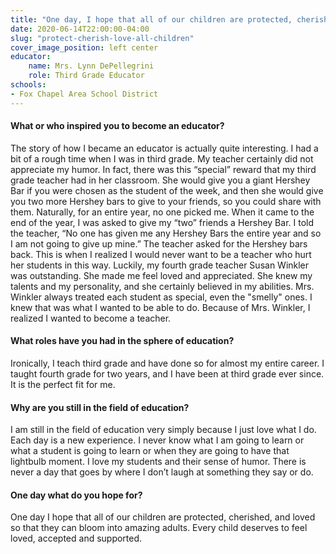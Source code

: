 ```yaml
---
title: "One day, I hope that all of our children are protected, cherished, and loved"
date: 2020-06-14T22:00:00-04:00
slug: "protect-cherish-love-all-children"
cover_image_position: left center
educator:
    name: Mrs. Lynn DePellegrini
    role: Third Grade Educator
schools:
- Fox Chapel Area School District
---
```


#### What or who inspired you to become an educator?

The story of how I became an educator is actually quite interesting.  I had a bit of a rough time when I was in third grade. My teacher certainly did not appreciate my humor. In fact, there was this “special” reward  that my third grade teacher had in her classroom.  She would give you a giant Hershey Bar if you were chosen as the student of the week, and then she would give you two more Hershey bars to give to your friends, so you could share with them. Naturally, for an entire year, no one picked me. When it came to the end of the year, I was asked to give my “two” friends a Hershey Bar. I told the teacher, “No one has given me any Hershey Bars the entire year and so I am not going to give up mine.” The teacher asked for the Hershey bars back. This is when I realized I would never want to be a teacher who hurt her students in this way. Luckily, my fourth grade teacher Susan Winkler was outstanding. She made me feel loved and appreciated. She knew my talents and my personality, and she certainly believed in my abilities.  Mrs. Winkler always treated each student as special, even the "smelly" ones. I knew that was what I wanted to be able to do. Because of Mrs. Winkler, I realized I wanted to become a teacher.

#### What roles have you had in the sphere of education?

Ironically, I teach third grade and have done so for almost my entire career. I taught fourth grade for two years, and I have been at third grade ever since. It is the perfect fit for me.

#### Why are you still in the field of education?

I am still in the field of education very simply because I just love what I do. Each day is a new experience. I never know what I am going to learn or what a student is going to learn or when they are going to have that lightbulb moment. I love my students and their sense of humor. There is never a day that goes by where I don’t laugh at something they say or do.

#### One day what do you hope for?

One day I hope that all of our children are protected, cherished, and loved so that they can bloom into amazing adults. Every child deserves to feel loved, accepted and supported.
